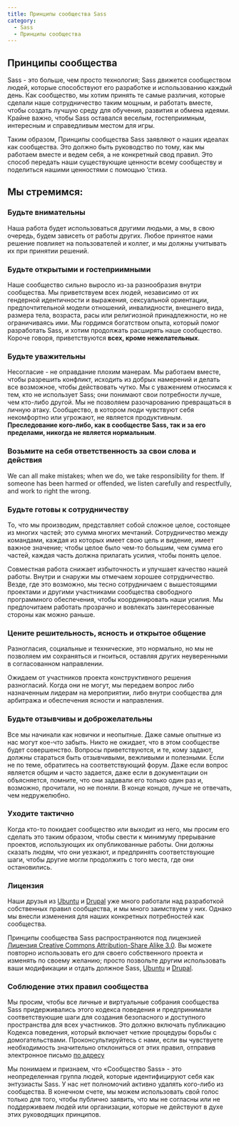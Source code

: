 ```yaml
---
title: Принципы сообщества Sass
category:
  - Sass
  - Принципы сообщества
---
```


## Принципы сообщества

Sass - это больше, чем просто технология; Sass движется сообществом людей, которые способствуют его разработке и использованию каждый день.
Как сообщество, мы хотим принять те самые различия, которые сделали наше сотрудничество таким мощным, и работать вместе, чтобы создать лучшую среду для обучения, развития и обмена идеями.
Крайне важно, чтобы Sass оставался веселым, гостеприимным, интересным и справедливым местом для игры.

Таким образом, Принципы сообщества Sass заявляют о наших идеалах как сообщества.
Это должно быть руководство по тому, как мы работаем вместе и ведем себя, а не конкретный свод правил.
Это способ передать наши существующие ценности всему сообществу и поделиться нашими ценностями с помощью ‘стиха.

## Мы стремимся:

### Будьте внимательны

Наша работа будет использоваться другими людьми, а мы, в свою очередь, будем зависеть от работы других.
Любое принятое нами решение повлияет на пользователей и коллег, и мы должны учитывать их при принятии решений.

### Будьте открытыми и гостеприимными

Наше сообщество сильно выросло из-за разнообразия внутри сообщества.
Мы приветствуем всех людей, независимо от их гендерной идентичности и выражения, сексуальной ориентации, предпочтительной модели отношений, инвалидности, внешнего вида, размера тела, возраста, расы или религиозной принадлежности, но не ограничиваясь ими.
Мы гордимся богатством опыта, который помог разработать Sass, и хотим продолжать расширять наше сообщество. Короче говоря, приветствуются __всех, кроме нежелательных__.

### Будьте уважительны

Несогласие - не оправдание плохим манерам.
Мы работаем вместе, чтобы разрешить конфликт, исходить из добрых намерений и делать все возможное, чтобы действовать чутко.
Мы с уважением относимся к тем, кто не использует Sass; они понимают свои потребности лучше, чем кто-либо другой.
Мы не позволяем разочарованию превращаться в личную атаку.
Сообщество, в котором люди чувствуют себя некомфортно или угрожают, не является продуктивным.
__Преследование кого-либо, как в сообществе Sass, так и за его пределами, никогда не является нормальным__.

### Возьмите на себя ответственность за свои слова и действия

We can all make mistakes; when we do, we take responsibility for them. If
someone has been harmed or offended, we listen carefully and respectfully, and
work to right the wrong.

### Будьте готовы к сотрудничеству

То, что мы производим, представляет собой сложное целое, состоящее из многих частей; это сумма многих мечтаний.
Сотрудничество между командами, каждая из которых имеет свою цель и видение, имеет важное значение; чтобы целое было чем-то большим, чем сумма его частей, каждая часть должна прилагать усилия, чтобы понять целое.

Совместная работа снижает избыточность и улучшает качество нашей работы.
Внутри и снаружи мы отмечаем хорошее сотрудничество.
Везде, где это возможно, мы тесно сотрудничаем с вышестоящими проектами и другими участниками сообщества свободного программного обеспечения, чтобы координировать наши усилия.
Мы предпочитаем работать прозрачно и вовлекать заинтересованные стороны как можно раньше.

### Цените решительность, ясность и открытое общение

Разногласия, социальные и технические, это нормально, но мы не позволяем им сохраняться и гноиться, оставляя других неуверенными в согласованном направлении.

Ожидаем от участников проекта конструктивного решения разногласий.
Когда они не могут, мы передаем вопрос либо назначенным лидерам на мероприятии, либо внутри сообщества для арбитража и обеспечения ясности и направления.

### Будьте отзывчивы и доброжелательны

Все мы начинали как новички и неопытные.
Даже самые опытные из нас могут кое-что забыть.
Никто не ожидает, что в этом сообществе будет совершенство.
Вопросы приветствуются, и те, кому задают, должны стараться быть отзывчивыми, вежливыми и полезными.
Если не по теме, обратитесь на соответствующий форум.
Даже если вопрос является общим и часто задается, даже если в документации он объясняется, помните, что они задавали его только один раз и, возможно, прочитали, но не поняли.
В конце концов, лучше не отвечать, чем недружелюбно.

### Уходите тактично

Когда кто-то покидает сообщество или выходит из него, мы просим его сделать это таким образом, чтобы свести к минимуму прерывание проектов, использующих их опубликованные работы.
Они должны сказать людям, что они уезжают, и предпринять соответствующие шаги, чтобы другие могли продолжить с того места, где они остановились.

### Лицензия

Наши друзья из [Ubuntu][] и [Drupal][] уже много работали над разработкой собственных правил сообщества, и мы много заимствуем у них.
Однако мы внесли изменения для наших конкретных потребностей как сообщества.

Принципы сообщества Sass распространяются под лицензией [Лицензия Creative Commons Attribution-Share Alike 3.0][cc].
Вы можете повторно использовать его для своего собственного проекта и изменять по своему желанию; просто позвольте другим использовать ваши модификации и отдать должное Sass, [Ubuntu][] и [Drupal][].

[ubuntu]: http://www.ubuntu.com/about/about-ubuntu/conduct
[drupal]: https://www.drupal.org/dcoc
[cc]:     https://creativecommons.org/licenses/by-sa/3.0/us/

### Соблюдение этих правил&nbsp;сообщества

Мы просим, чтобы все личные и виртуальные собрания сообщества Sass придерживались этого кодекса поведения и предпринимали соответствующие шаги для создания безопасного и доступного пространства для всех участников.
Это должно включать публикацию Кодекса поведения, который включает четкие процедуры борьбы с домогательствами.
Проконсультируйтесь с нами, если вы чувствуете необходимость значительно отклониться от этих правил, отправив электронное письмо <a href="mailto:sass.organizers@gmail.com">по адресу</a>

Мы понимаем и признаем, что «Сообщество Sass» - это неопределенная группа людей, которые идентифицируют себя как энтузиасты Sass.
У нас нет полномочий активно удалять кого-либо из сообщества.
В конечном счете, мы можем использовать свой голос только для того, чтобы публично заявить, что мы не согласны или не поддерживаем людей или организации, которые не действуют в духе этих руководящих принципов.
